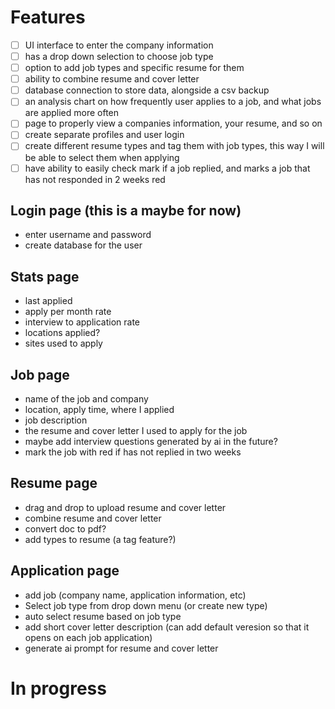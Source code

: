 # Features

- [ ] UI interface to enter the company information
- [ ] has a drop down selection to choose job type
- [ ] option to add job types and specific resume for them
- [ ] ability to combine resume and cover letter
- [ ] database connection to store data, alongside a csv backup
- [ ] an analysis chart on how frequently user applies to a job, and what jobs are applied more often
- [ ] page to properly view a companies information, your resume, and so on
- [ ] create separate profiles and user login
- [ ] create different resume types and tag them with job types, this way I will be able to select them when applying
- [ ] have ability to easily check mark if a job replied, and marks a job that has not responded in 2 weeks red

## Login page (this is a maybe for now)

- enter username and password
- create database for the user

## Stats page

- last applied
- apply per month rate
- interview to application rate
- locations applied?
- sites used to apply

## Job page

- name of the job and company
- location, apply time, where I applied
- job description
- the resume and cover letter I used to apply for the job
- maybe add interview questions generated by ai in the future?
- mark the job with red if has not replied in two weeks

## Resume page

- drag and drop to upload resume and cover letter
- combine resume and cover letter
- convert doc to pdf?
- add types to resume (a tag feature?)

## Application page

- add job (company name, application information, etc)
- Select job type from drop down menu (or create new type)
- auto select resume based on job type
- add short cover letter description (can add default veresion so that it opens on each job application)
- generate ai prompt for resume and cover letter

# In progress
